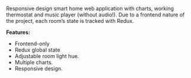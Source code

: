 Responsive design smart home web application with charts, working thermostat and music player (without audio!). Due to a frontend nature of the project, each room’s state is tracked with Redux.

**Features:**
- Frontend-only
- Redux global state
- Adjustable room light hue.
- Multiple charts.
- Responsive design.

